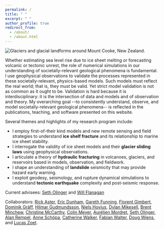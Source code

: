 ```yaml
---
permalink: /
title: " "
excerpt: " "
author_profile: true
redirect_from: 
  - /about/
  - /about.html
---
```

![Glaciers and glacial landforms around Mount Cooke, New Zealand.](https://bradlipovsky.github.io/images/PANO_20190317_142920.jpg)

Whether estimating sea level rise due to ice sheet melting or forecasting  volcanic or tectonic unrest, the role of numerical simulations in our understanding of societally-relevant geological phenomena is fundamental. I use geophysical observations to validate the processes represented in these societally-relevant, physics-based models.  Such  models must reflect the real world; that is, they must be valid.  Yet strict model validation is not as common as it ought to be.  Validation is hard because it is interdisciplinary: it is the intersection of  data and models and of observation and theory.  My overarching goal --to consistently understand, observe, and model societally-relevant geological phenomena-- is reflected in the publications, teaching, and software presented on this website.

Several themes and highlights of my research program include: 

* I employ first-of-their kind models and new remote sensing and field strategies to understand __ice shelf fracture__ and its relationship to marine ice sheet stability.
* I interrogate the validity of ice sheet models and their __glacier sliding laws__ using geophysical observations.
* I articulate a theory of __hydraulic fracturing__ in volcanoes, glaciers, and reservoirs based in models, observation, and fieldwork.
* I shape an understanding of __landslide__ seismicity that may provide hazard early warning.
* I exploit geodesy, seismology, and rupture dynamical simulations to understand __tectonic earthquake__ complexity and post-seismic response.



Current advisees:  [Seth Olinger](https://eps.harvard.edu/people/seth-olinger) and [Will Flanagan](https://eps.harvard.edu/people/will-flanagan)

Collaborators: [Rick Aster](https://sites.warnercnr.colostate.edu/aster/),  [Eric Dunham](https://pangea.stanford.edu/~edunham/),  [Gareth Funning](http://www.garethfunning.com/), [Florent Gimbert](http://pp.ige-grenoble.fr/annuaire/annuaire-osug-ige/gimbertf.htm), [Dominik Gräff](http://www.vaw.ethz.ch/en/people/person-detail.html?persid=235960), [Hilmar Gudmundsson](https://www.northumbria.ac.uk/about-us/our-staff/g/g-hilmar-gudmundsson/),  [Niels Hovius](https://www.gfz-potsdam.de/en/staff/niels-hovius/), [Dylan Mikesell](https://earth.boisestate.edu/people/dylanmikesell/), [Brent Minchew](https://eapsweb.mit.edu/people/minchew), [Christine McCarthy](https://www.ldeo.columbia.edu/user/mccarthy), [Colin Meyer](https://engineering.dartmouth.edu/people/faculty/colin-meyer), [Aurélien Mordret](https://sites.google.com/site/aurelienmordretswebpage/home?authuser=0), [Seth Olinger](https://eps.harvard.edu/people/seth-olinger), [Alan Rempel](https://pages.uoregon.edu/rempel/),  [Anne Schöpa](https://www.gfz-potsdam.de/en/staff/anne-schoepa/sec51/), [Catherine Walker](https://www.whoi.edu/profile/cwalker/), [Fabian Walter](http://www.vaw.ethz.ch/en/people/person-detail.MTI0OTY2.TGlzdC8xOTYxLDE1MTczNjI1ODA=.html), [Doug Wiens](https://eps.wustl.edu/people/douglas-wiens), and [Lucas Zoet](http://geoscience.wisc.edu/geoscience/people/faculty/lucas-zoet/). 
